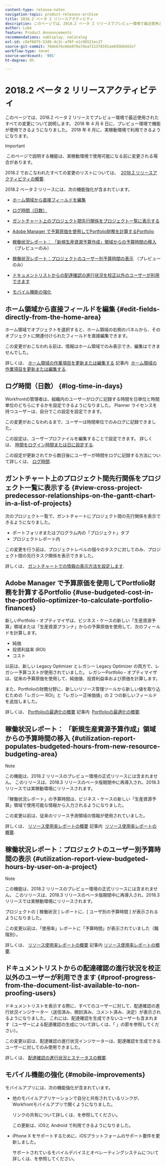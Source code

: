 ```yaml
---
content-type: release-notes
navigation-topic: product-releases-archive
title: 2018.2 ベータ 2 リリースアクティビティ
description: このページでは、2018.2 ベータ 2 リリースでプレビュー環境で最近使用されたすべての変更について説明します。 2018 年 4 月 6 日に、プレビュー環境で機能が使用できるようになりました。 2018 年 6 月に、実稼動環境で利用できるようになります。
author: Luke
feature: Product Announcements
recommendations: noDisplay, noCatalog
exl-id: c8ef68f5-53db-4c3c-af0f-e1c98521ec27
source-git-commit: 76deb76c66e8f8a7dea721378591ae035b8d42e7
workflow-type: tm+mt
source-wordcount: '901'
ht-degree: 0%

---
```


# 2018.2 ベータ 2 リリースアクティビティ

このページでは、2018.2 ベータ 2 リリースでプレビュー環境で最近使用されたすべての変更について説明します。 2018 年 4 月 6 日に、プレビュー環境で機能が使用できるようになりました。 2018 年 6 月に、実稼動環境で利用できるようになります。

>[!IMPORTANT]
>
> このページで説明する機能は、実稼動環境で使用可能になる前に変更される場合があります。

2018.2 でおこなわれたすべての変更のリストについては、  [2018.2 リリースアクティビティの概要](../../../../product-announcements/product-releases/quarterly-release-archive/2018.2-release-activity/2018.2-release-activity-overview.md).

2018.2 ベータ 2 リリースには、次の機能強化が含まれています。

* [ホーム領域から直接フィールドを編集](#edit-fields-directly-from-the-home-area)
* [ログ時間（日数）](#log-time-in-days)
* [ガントチャート上のプロジェクト間先行関係をプロジェクト一覧に表示する](#view-cross-project-predecessor-relationships-on-the-gantt-chart-in-a-list-of-projects)
* [Adobe Manager で予算原価を使用してPortfolio財務を計算するPortfolio](#use-budgeted-cost-in-the-portfolio-optimizer-to-calculate-portfolio-finances)
* [稼働状況レポート： 「新規生産資源予算作成」領域からの予算時間の移入](#utilization-report-populates-budgeted-hours-from-new-resource-budgeting-area) （プレビューのみ）

* [稼働状況レポート：プロジェクトのユーザー別予算時間の表示](#utilization-report-view-budgeted-hours-by-user-on-a-project) （プレビューのみ）

* [ドキュメントリストからの配達確認の進行状況を校正以外のユーザーが利用できます](#proof-progress-from-the-document-list-available-to-non-proofing-users)
* [モバイル機能の強化](#mobile-improvements)

## ホーム領域から直接フィールドを編集 {#edit-fields-directly-from-the-home-area}

ホーム領域でオブジェクトを選択すると、ホーム領域の右側のパネルから、そのオブジェクトに関連付けられたフィールドを直接編集できます。 

この変更がおこなわれる前は、情報はホーム領域でのみ表示でき、編集はできませんでした。

詳しくは、 [ホーム領域の作業項目を更新または編集する](../../../../workfront-basics/using-home/using-the-home-area/update-and-edit-work-item-home.md) 記事内  [ホーム領域の作業項目を更新または編集する](../../../../workfront-basics/using-home/using-the-home-area/update-and-edit-work-item-home.md).

## ログ時間（日数） {#log-time-in-days}

Workfrontの管理者は、組織内のユーザーがログに記録する時間を日単位と時間単位のどちらにするかを設定できるようになりました。 Planner ライセンスを持つユーザーは、自分でこの設定を設定できます。

この変更がおこなわれるまで、ユーザーは時間単位でのみログに記録できました。

この設定は、ユーザープロファイルを編集することで設定できます。 詳しくは、 [時間をログイン時間または日に設定する](../../../../timesheets/config-timesheet-prefs/config-time-logged-hrs-days.md).

この設定が更新されてから数日後にユーザーが時間をログに記録する方法について詳しくは、 [ログ時間](../../../../timesheets/create-and-manage-timesheets/log-time.md).

## ガントチャート上のプロジェクト間先行関係をプロジェクト一覧に表示する {#view-cross-project-predecessor-relationships-on-the-gantt-chart-in-a-list-of-projects}

次のプロジェクト一覧で、ガントチャートにプロジェクト間の先行関係を表示できるようになりました。

* ポートフォリオまたはプログラム内の「プロジェクト」タブ
* プロジェクトレポート内

この変更を行う前は、プロジェクトレベルの個々のタスクに対してのみ、プロジェクト間の先行タスク関係を表示できました。

詳しくは、 [ガントチャートでの情報の表示方法を設定します](../../../../manage-work/gantt-chart/use-the-gantt-chart/configure-info-on-gantt-chart.md). 

## Adobe Manager で予算原価を使用してPortfolio財務を計算するPortfolio {#use-budgeted-cost-in-the-portfolio-optimizer-to-calculate-portfolio-finances}

新しいPortfolio・オプティマイザは、ビジネス・ケースの新しい「生産資源予算」領域または「生産資源プランナ」からの予算原価を使用して、次のフィールドを計算します。

* 純価
* 投資利益率 (ROI)
* コスト

以前は、新しい Legacy Optimizer とレガシー Legacy Optimizer の両方で、レガシー予算コストが使用されていました。 レガシーPortfolio・オプティマイザは、従来の予算原価を使用して、純価値、投資利益率および原価を計算します。

また、Portfolioの財務分野に、新しいリソース管理ツールから新しい値を取り込むための「レガシー ROI」と「レガシー正味価値」の 2 つの新しいフィールドを追加しました。

詳しくは、 [Portfolioの最適化の概要](../../../../manage-work/portfolios/portfolio-optimizer/portfolio-optimizer-overview.md) 記事内  [Portfolioの最適化の概要](../../../../manage-work/portfolios/portfolio-optimizer/portfolio-optimizer-overview.md).

## 稼働状況レポート： 「新規生産資源予算作成」領域からの予算時間の移入 {#utilization-report-populates-budgeted-hours-from-new-resource-budgeting-area}

>[!NOTE]
>
この機能は、2018.2 リリースのプレビュー環境の正式リリースには含まれません。 このリリースは、2018.3 リリースのベータ版期間中に再導入され、2018.3 リリースでは実稼動環境にリリースされます。 

「稼働状況レポート」の予算時間は、ビジネス・ケースの新しい「生産資源予算」領域で使用可能な情報から入力されるようになりました。

この変更以前は、従来のリソース予測領域の情報が使用されていました。

詳しくは、 [リソース使用率レポートの概要](../../../../reports-and-dashboards/reports/using-built-in-reports/resource-utilization-report.md) 記事内  [リソース使用率レポートの概要](../../../../reports-and-dashboards/reports/using-built-in-reports/resource-utilization-report.md).

## 稼働状況レポート：プロジェクトのユーザー別予算時間の表示 {#utilization-report-view-budgeted-hours-by-user-on-a-project}

>[!NOTE]
>
この機能は、2018.2 リリースのプレビュー環境の正式リリースには含まれません。 このリリースは、2018.3 リリースのベータ版期間中に再導入され、2018.3 リリースでは実稼動環境にリリースされます。 

プロジェクトの [ 稼働状況 ] レポートに、[ ユーザ別の予算時間 ] が表示されるようになりました。

この変更以前は、「使用率」レポートに「予算時間」が表示されていました（職階別）。 

詳しくは、 [リソース使用率レポートの概要](../../../../reports-and-dashboards/reports/using-built-in-reports/resource-utilization-report.md) 記事内 [リソース使用率レポートの概要](../../../../reports-and-dashboards/reports/using-built-in-reports/resource-utilization-report.md).

## ドキュメントリストからの配達確認の進行状況を校正以外のユーザーが利用できます {#proof-progress-from-the-document-list-available-to-non-proofing-users}

ドキュメントリストを表示する際に、すべてのユーザーに対して、配達確認の進行状況インジケーター（送信済み、開封済み、コメント済み、決定）が表示されるようになりました。 これには、配達確認を生成できないユーザーも含まれます（ユーザーによる配達確認の生成について詳しくは、「 」の節を参照してください）。

この変更以前は、配達確認の進行状況インジケーターは、配達確認を生成できるユーザーに対してのみ使用できました。

詳しくは、 [配達確認の進行状況とステータスの概要](../../../../review-and-approve-work/proofing/proofing-overview/view-progress-status-proof.md).

## モバイル機能の強化 {#mobile-improvements}

モバイルアプリには、次の機能強化が含まれています。

* 他のモバイルアプリケーションで自分と共有されているリンクが、Workfrontモバイルアプリで開くようになりました。

  リンクの共有について詳しくは、を参照してください。

  この更新は、iOSと Android で利用できるようになりました。

* iPhone X をサポートするために、iOSプラットフォームのサポート要件を更新しました。

  サポートされているモバイルデバイスとオペレーティングシステムについて詳しくは、を参照してください。 
